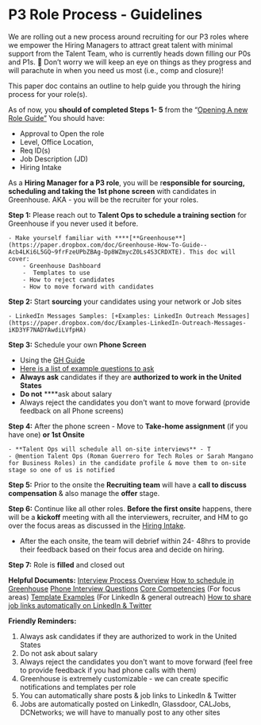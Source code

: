 # P3 Role Process - Guidelines 

We are rolling out a new process around recruiting for our P3 roles where we empower the Hiring Managers to attract great talent with minimal support from the Talent Team, who is currently heads down filling our P0s and P1s. 🙂 Don’t worry we will keep an eye on things as they progress and will parachute in when you need us most (i.e., comp and closure)!

This paper doc contains an outline to help guide you through the hiring process for your role(s).

As of now, you **should of completed Steps 1- 5** from the “[Opening A new Role Guide”](https://paper.dropbox.com/doc/Opening-A-New-Role--Actl3gDXeVOfx1ZNmp4Nr2EhAg-6M7e5bGyVZ5yIF3IsWktb)
You should have:

- Approval to Open the role
- Level, Office Location,
- Req ID(s)
- Job Description (JD)
- Hiring Intake

As a **Hiring Manager for a P3 role**, you will be r**esponsible for sourcing, scheduling and taking the 1st phone screen** with candidates in Greenhouse. AKA - you will be the recruiter for your roles.

**Step 1:** Please reach out to **Talent Ops to schedule a training section** for Greenhouse if you never used it before.

    - Make yourself familiar with ****[**Greenhouse**](https://paper.dropbox.com/doc/Greenhouse-How-To-Guide--Acb4LKi6L5GQ~9frFzeUPbZBAg-Dp8WZmycZ0Ls4S3CRDXTE). This doc will cover:
        - Greenhouse Dashboard
        -  Templates to use
        - How to reject candidates
        - How to move forward with candidates

**Step 2:** Start **sourcing** your candidates using your network or Job sites

    - LinkedIn Messages Samples: [+Examples: LinkedIn Outreach Messages](https://paper.dropbox.com/doc/Examples-LinkedIn-Outreach-Messages-iKD3YF7NADYAwdiLVfpHA)

**Step 3:** Schedule your own **Phone Screen**

- Using the [GH Guide](https://paper.dropbox.com/doc/Greenhouse-How-To-Guide--Acb4LKi6L5GQ~9frFzeUPbZBAg-Dp8WZmycZ0Ls4S3CRDXTE)
- [Here is a list of example questions to ask](https://paper.dropbox.com/doc/Phone-Interviews-Who-covers-what--Ac034xuZK4wANSW8Vi1oGnXFAg-USPNovCPkrU322HdQQfXG)
- **Always ask** candidates if they are **authorized to work in the United States**
- **Do not** ****ask about salary
- Always reject the candidates you don't want to move forward (provide feedback on all Phone screens)

**Step 4:** After the phone screen - Move to **Take-home assignment** (if you have one) **or 1st Onsite**

    - **Talent Ops will schedule all on-site interviews** - T
    - @mention Talent Ops (Roman Guerrero for Tech Roles or Sarah Mangano for Business Roles) in the candidate profile & move them to on-site stage so one of us is notified

**Step 5:** Prior to the onsite the **Recruiting team** will have a **call to discuss compensation** & also manage the **offer** stage.

**Step 6:** Continue like all other roles. **Before the first onsite** happens, there will be a **kickoff** meeting with all the interviewers, recruiter, and HM to go over the focus areas as discussed in the [Hiring Intake](https://paper.dropbox.com/doc/Example-Hiring-Manager-Intake-Meeting--AcwUY4OWl7wz52BN6KfDfjxJAg-rgkt7JyX993HdOE8DOqLJ).

- After the each onsite, the team will debrief within 24- 48hrs to provide their feedback based on their focus area and decide on hiring.

**Step 7:** Role is **filled** and closed out



**Helpful Documents:**
[Interview Process Overview](https://paper.dropbox.com/doc/Example-SWE-hiring-process--AcaqaC5snJzWq0xPcifs0_ILAg-pDjfprtdO9FUoHzKfhd9z)
[How to schedule in Greenhouse](https://paper.dropbox.com/doc/Greenhouse-How-To-Guide--Acb4LKi6L5GQ~9frFzeUPbZBAg-Dp8WZmycZ0Ls4S3CRDXTE)
[Phone Interview Questions](https://paper.dropbox.com/doc/Phone-Interviews-Who-covers-what--AcbCx64ifFhH1JnRuUnGJrk1Ag-USPNovCPkrU322HdQQfXG)
[Core Competencies](https://paper.dropbox.com/doc/Core-Competency-Questions--AcaulVaKfZZVrcVfB4FpBOCrAg-GWm6AsLdMrxb8XYYNMwG2) (For focus areas)
[Template Examples](https://paper.dropbox.com/doc/Example-Sourcing-Templates--Ac0l28aonRljSMkabtdRr5OEAg-sgOXIiJ28RciCzVVtTDU5) (For LinkedIn & general outreach)
[How to share job links automatically on LinkedIn & Twitter](https://paper.dropbox.com/doc/Greenhouse-How-To-Sharing-Posting-Jobs-on-Social-Media--AcaWbOY2gFH3Th4Wq4yPBDKVAg-7ReyrJlHKYlFGRpBaKl6X)


**Friendly Reminders:**

1. Always ask candidates if they are authorized to work in the United States
2. Do not ask about salary
3. Always reject the candidates you don't want to move forward (feel free to provide feedback if you had phone calls with them)
4. Greenhouse is extremely customizable - we can create specific notifications and templates per role
5. You can automatically share posts & job links to LinkedIn & Twitter
6. Jobs are automatically posted on LinkedIn, Glassdoor, CALJobs, DCNetworks; we will have to manually post to any other sites
